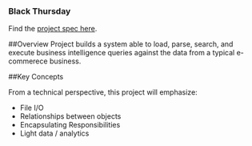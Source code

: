 ### Black Thursday

Find the [project spec here](https://github.com/turingschool/curriculum/blob/master/source/projects/black_thursday.markdown).

##Overview
Project builds a system able to load, parse, search, and execute business intelligence queries against the data from a typical e-commerece business.

##Key Concepts

From a technical perspective, this project will emphasize:

* File I/O
* Relationships between objects
* Encapsulating Responsibilities
* Light data / analytics
